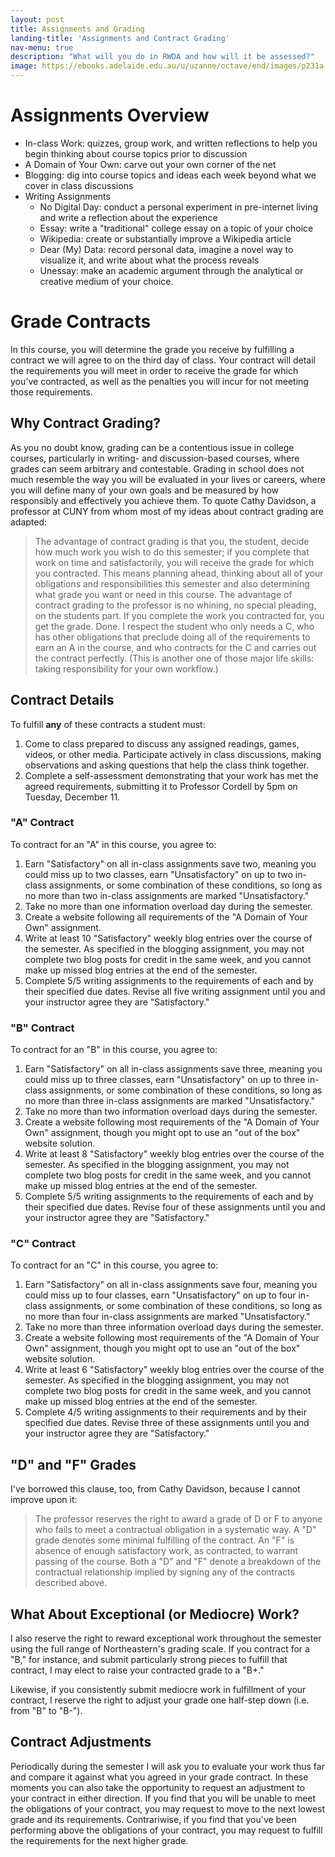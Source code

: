 ```yaml
---
layout: post
title: Assignments and Grading
landing-title: 'Assignments and Contract Grading'
nav-menu: true
description: "What will you do in RWDA and how will it be assessed?"
image: https://ebooks.adelaide.edu.au/u/uzanne/octave/end/images/p231a.jpg
---
```


# Assignments Overview

+ In-class Work: quizzes, group work, and written reflections to help you begin thinking about course topics prior to discussion
+ A Domain of Your Own: carve out your own corner of the net
+ Blogging: dig into course topics and ideas each week beyond what we cover in class discussions
+ Writing Assignments
	+ No Digital Day: conduct a personal experiment in pre-internet living and write a reflection about the experience
	+ Essay: write a "traditional" college essay on a topic of your choice
	+ Wikipedia: create or substantially improve a Wikipedia article
	+ Dear (My) Data: record personal data, imagine a novel way to visualize it, and write about what the process reveals
	+ Unessay: make an academic argument through the analytical or creative medium of your choice.

# Grade Contracts

In this course, you will determine the grade you receive by fulfilling a contract we will agree to on the third day of class. Your contract will detail the requirements you will meet in order to receive the grade for which you've contracted, as well as the penalties you will incur for not meeting those requirements.

## Why Contract Grading? 

As you no doubt know, grading can be a contentious issue in college courses, particularly in writing- and discussion-based courses, where grades can seem arbitrary and contestable. Grading in school does not much resemble the way you will be evaluated in your lives or careers, where you will define many of your own goals and be measured by how responsibly and effectively you achieve them. To quote Cathy Davidson, a professor at CUNY from whom most of my ideas about contract grading are adapted:

> The advantage of contract grading is that you, the student, decide how much work you wish to do this semester; if you complete that work on time and satisfactorily, you will receive the grade for which you contracted. This means planning ahead, thinking about all of your obligations and responsibilities this semester and also determining what grade you want or need in this course. The advantage of contract grading to the professor is no whining, no special pleading, on the students part. If you complete the work you contracted for, you get the grade. Done. I respect the student who only needs a C, who has other obligations that preclude doing all of the requirements to earn an A in the course, and who contracts for the C and carries out the contract perfectly. (This is another one of those major life skills: taking responsibility for your own workflow.)

## Contract Details

To fulfill **any** of these contracts a student must:

1. Come to class prepared to discuss any assigned readings, games, videos, or other media. Participate actively in class discussions, making observations and asking questions that help the class think together. 
2. Complete a self-assessment demonstrating that your work has met the agreed requirements, submitting it to Professor Cordell by 5pm on Tuesday, December 11.

### "A" Contract

To contract for an "A" in this course, you agree to:

1. Earn "Satisfactory" on all in-class assignments save two, meaning you could miss up to two classes, earn "Unsatisfactory" on up to two in-class assignments, or some combination of these conditions, so long as no more than two in-class assignments are marked "Unsatisfactory." 
2. Take no more than one information overload day during the semester. 
3. Create a website following all requirements of the "A Domain of Your Own" assignment. 
4. Write at least 10 "Satisfactory" weekly blog entries over the course of the semester. As specified in the blogging assignment, you may not complete two blog posts for credit in the same week, and you cannot make up missed blog entries at the end of the semester.
5. Complete 5/5 writing assignments to the requirements of each and by their specified due dates. Revise all five writing assignment until you and your instructor agree they are "Satisfactory." 

### "B" Contract

To contract for an "B" in this course, you agree to:

1. Earn "Satisfactory" on all in-class assignments save three, meaning you could miss up to three classes, earn "Unsatisfactory" on up to three in-class assignments, or some combination of these conditions, so long as no more than three in-class assignments are marked "Unsatisfactory." 
2. Take no more than two information overload days during the semester. 
3. Create a website following most requirements of the "A Domain of Your Own" assignment, though you might opt to use an "out of the box" website solution.
4. Write at least 8 "Satisfactory" weekly blog entries over the course of the semester. As specified in the blogging assignment, you may not complete two blog posts for credit in the same week, and you cannot make up missed blog entries at the end of the semester.
5. Complete 5/5 writing assignments to the requirements of each and by their specified due dates. Revise four of these assignments until you and your instructor agree they are "Satisfactory." 

### "C" Contract

To contract for an "C" in this course, you agree to:

1. Earn "Satisfactory" on all in-class assignments save four, meaning you could miss up to four classes, earn "Unsatisfactory" on up to four in-class assignments, or some combination of these conditions, so long as no more than four in-class assignments are marked "Unsatisfactory." 
2. Take no more than three information overload days during the semester. 
3. Create a website following most requirements of the "A Domain of Your Own" assignment, though you might opt to use an "out of the box" website solution.
4. Write at least 6 "Satisfactory" weekly blog entries over the course of the semester. As specified in the blogging assignment, you may not complete two blog posts for credit in the same week, and you cannot make up missed blog entries at the end of the semester.
5. Complete 4/5 writing assignments to their requirements and by their specified due dates. Revise three of these assignments until you and your instructor agree they are "Satisfactory." 

## "D" and "F" Grades

I've borrowed this clause, too, from Cathy Davidson, because I cannot improve upon it:

> The professor reserves the right to award a grade of D or F to anyone who fails to meet a contractual obligation in a systematic way. A "D" grade denotes some minimal fulfilling of the contract. An "F" is absence of enough satisfactory work, as contracted, to warrant passing of the course. Both a "D" and "F" denote a breakdown of the contractual relationship implied by signing any of the contracts described above.

## What About Exceptional (or Mediocre) Work?

I also reserve the right to reward exceptional work throughout the semester using the full range of Northeastern's grading scale. If you contract for a "B," for instance, and submit particularly strong pieces to fulfill that contract, I may elect to raise your contracted grade to a "B+."

Likewise, if you consistently submit mediocre work in fulfillment of your contract, I reserve the right to adjust your grade one half-step down (i.e. from "B" to "B-"). 

## Contract Adjustments

Periodically during the semester I will ask you to evaluate your work thus far and compare it against what you agreed in your grade contract. In these moments you can also take the opportunity to request an adjustment to your contract in either direction. If you find that you will be unable to meet the obligations of your contract, you may request to move to the next lowest grade and its requirements. Contrariwise, if you find that you've been performing above the obligations of your contract, you may request to fulfill the requirements for the next higher grade.   
  
